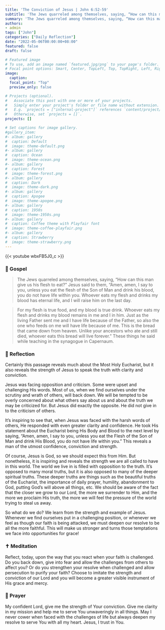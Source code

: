 ```yaml
---
title: 'The Conviction of Jesus | John 6:52-59'
subtitle: 'The Jews quarreled among themselves, saying, “How can this man give us his Flesh to eat?” Jesus said to them, “Amen, amen, I say to you, unless you eat the Flesh of the Son of Man and drink his Blood, you do not have life within you.”  John 6:52–53'
summary: 'The Jews quarreled among themselves, saying, “How can this man give us his Flesh to eat?” Jesus said to them, “Amen, amen, I say to you, unless you eat the Flesh of the Son of Man and drink his Blood, you do not have life within you.”  John 6:52–53'
authors:
- admin
tags: ["John"]
categories: ["Daily Reflection"]
date: "2022-05-06T00:00:00+08:00"
featured: false
draft: false

# Featured image
# To use, add an image named `featured.jpg/png` to your page's folder.
# Focal point options: Smart, Center, TopLeft, Top, TopRight, Left, Right, BottomLeft, Bottom, BottomRight
image:
  caption:
  focal_point: "Top"
  preview_only: false

# Projects (optional).
#   Associate this post with one or more of your projects.
#   Simply enter your project's folder or file name without extension.
#   E.g. `projects = ["internal-project"]` references `content/project/deep-learning/index.md`.
#   Otherwise, set `projects = []`.
projects: []

# Set captions for image gallery.
#gallery_item:
#- album: gallery
#  caption: Default
#  image: theme-default.png
#- album: gallery
#  caption: Ocean
#  image: theme-ocean.png
#- album: gallery
#  caption: Forest
#  image: theme-forest.png
#- album: gallery
#  caption: Dark
#  image: theme-dark.png
#- album: gallery
#  caption: Apogee
#  image: theme-apogee.png
#- album: gallery
#  caption: 1950s
#  image: theme-1950s.png
#- album: gallery
#  caption: Coffee theme with Playfair font
#  image: theme-coffee-playfair.png
#- album: gallery
#  caption: Strawberry
#  image: theme-strawberry.png
---
```


{{< youtube wbxFB5J0_c >}}

### :love_letter: Gospel
> The Jews quarreled among themselves, saying, “How can this man give us his flesh to eat?” Jesus said to them, “Amen, amen, I say to you, unless you eat the flesh of the Son of Man and drink his blood, you do not have life within you. Whoever eats my flesh and drinks my blood has eternal life, and I will raise him on the last day.

> For my flesh is true food, and my blood is true drink. Whoever eats my flesh and drinks my blood remains in me and I in him. Just as the living Father sent me and I have life because of the Father, so also the one who feeds on me will have life because of me. This is the bread that came down from heaven. Unlike your ancestors who ate and still died, whoever eats this bread will live forever.” These things he said while teaching in the synagogue in Capernaum.

### :speech_balloon: Reflection
Certainly this passage reveals much about the Most Holy Eucharist, but it also reveals the strength of Jesus to speak the truth with clarity and conviction.

Jesus was facing opposition and criticism.  Some were upset and challenging His words.  Most of us, when we find ourselves under the scrutiny and wrath of others, will back down.  We will be tempted to be overly concerned about what others say about us and about the truth we may be criticized for.  But Jesus did exactly the opposite.  He did not give in to the criticism of others.

It’s inspiring to see that, when Jesus was faced with the harsh words of others, He responded with even greater clarity and confidence.  He took His statement about the Eucharist being His Body and Blood to the next level by saying, “Amen, amen, I say to you, unless you eat the Flesh of the Son of Man and drink His Blood, you do not have life within you.”  This reveals a man of the utmost confidence, conviction and strength.

Of course, Jesus is God, so we should expect this from Him.  But nonetheless, it is inspiring and reveals the strength we are all called to have in this world.  The world we live in is filled with opposition to the truth.  It’s opposed to many moral truths, but it is also opposed to many of the deeper spiritual truths.  These deeper truths are things such as the beautiful truths of the Eucharist, the importance of daily prayer, humility, abandonment to God, putting God’s will above all things, etc.  We should be aware of the fact that the closer we grow to our Lord, the more we surrender to Him, and the more we proclaim His truth, the more we will feel the pressure of the world trying to steal us away.

So what do we do?  We learn from the strength and example of Jesus.  Whenever we find ourselves put in a challenging position, or whenever we feel as though our faith is being attacked, we must deepen our resolve to be all the more faithful.  This will make us stronger and turns those temptations we face into opportunities for grace!

### :latin_cross: Meditation
Reflect, today, upon the way that you react when your faith is challenged.  Do you back down, give into fear and allow the challenges from others to affect you?  Or do you strengthen your resolve when challenged and allow persecution to purify your faith?  Choose to imitate the strength and conviction of our Lord and you will become a greater visible instrument of His grace and mercy.

### :pray: Prayer
My confident Lord, give me the strength of Your conviction.  Give me clarity in my mission and help me to serve You unwaveringly in all things. May I never cower when faced with the challenges of life but always deepen my resolve to serve You with all my heart.  Jesus, I trust in You.
